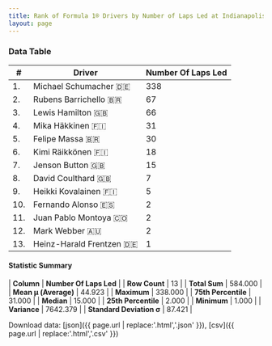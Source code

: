 ```yaml
---
title: Rank of Formula 1® Drivers by Number of Laps Led at Indianapolis Motor Speedway
layout: page
---
```


<canvas id="chart" width="400" height="180"></canvas>
<script>
var data = {
    "datasets": [
        {
            "backgroundColor": [
                "#9C8E8D",
                "#9C8E8D",
                "#9C8E8D",
                "#9C8E8D",
                "#9C8E8D",
                "#9C8E8D",
                "#9C8E8D",
                "#9C8E8D",
                "#9C8E8D",
                "#9C8E8D",
                "#9C8E8D",
                "#9C8E8D",
                "#9C8E8D"
            ],
            "borderColor": [
                "#1D181E",
                "#1D181E",
                "#1D181E",
                "#1D181E",
                "#1D181E",
                "#1D181E",
                "#1D181E",
                "#1D181E",
                "#1D181E",
                "#1D181E",
                "#1D181E",
                "#1D181E",
                "#1D181E"
            ],
            "borderWidth": 1,
            "data": [
                338.0,
                67.0,
                66.0,
                31.0,
                30.0,
                18.0,
                15.0,
                7.0,
                5.0,
                2.0,
                2.0,
                2.0,
                1.0
            ],
            "label": "Number Of Laps Led"
        }
    ],
    "labels": [
        "Michael Schumacher",
        "Rubens Barrichello",
        "Lewis Hamilton",
        "Mika Häkkinen",
        "Felipe Massa",
        "Kimi Räikkönen",
        "Jenson Button",
        "David Coulthard",
        "Heikki Kovalainen",
        "Fernando Alonso",
        "Juan Pablo Montoya",
        "Mark Webber",
        "Heinz-Harald Frentzen"
    ]
};
var options = {
  legend: {
    display: false
  },
  scales: {
    xAxes: [{
      ticks: {
        beginAtZero: true,
        maxRotation: 180,
        display: window.innerWidth > 800
      }
    }],
    yAxes: [{
      ticks: {
        beginAtZero: true
      }
    }]
  },
  onResize: function(chart, size) {
    chart.options.scales.xAxes[0].ticks.display = size.width > 800;
  }
};
var chart = new Chart("chart", {
    data: data,
    type: 'bar',
    options: options
});
</script>



### Data Table

| # | Driver | Number Of Laps Led |
|--|--|--|
| 1. | Michael Schumacher 🇩🇪 | 338 |
| 2. | Rubens Barrichello 🇧🇷 | 67 |
| 3. | Lewis Hamilton 🇬🇧 | 66 |
| 4. | Mika Häkkinen 🇫🇮 | 31 |
| 5. | Felipe Massa 🇧🇷 | 30 |
| 6. | Kimi Räikkönen 🇫🇮 | 18 |
| 7. | Jenson Button 🇬🇧 | 15 |
| 8. | David Coulthard 🇬🇧 | 7 |
| 9. | Heikki Kovalainen 🇫🇮 | 5 |
| 10. | Fernando Alonso 🇪🇸 | 2 |
| 11. | Juan Pablo Montoya 🇨🇴 | 2 |
| 12. | Mark Webber 🇦🇺 | 2 |
| 13. | Heinz-Harald Frentzen 🇩🇪 | 1 |

#### Statistic Summary

| **Column** | **Number Of Laps Led** |
| **Row Count** | 13 |
| **Total Sum** | 584.000 |
| **Mean μ (Average)** | 44.923 |
| **Maximum** | 338.000 |
| **75th Percentile** | 31.000 |
| **Median** | 15.000 |
| **25th Percentile** | 2.000 |
| **Minimum** | 1.000 |
| **Variance** | 7642.379 |
| **Standard Deviation σ** | 87.421 |

Download data: [json]({{ page.url | replace:'.html','.json' }}), [csv]({{ page.url | replace:'.html','.csv' }})
